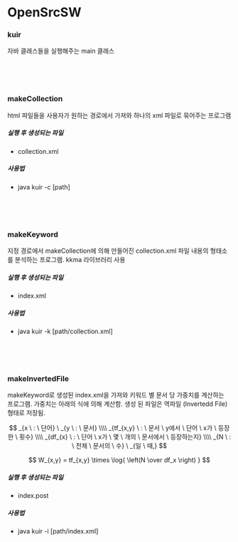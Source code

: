# OpenSrcSW

### kuir 
자바 클래스들을 실행해주는 main 클래스

<br/><br/><br/>

### makeCollection 
html 파일들을 사용자가 원하는 경로에서 가져와 하나의 xml 파일로 묶어주는 프로그램

##### 실행 후 생성되는 파일
- collection.xml

##### 사용법
-  java kuir -c [path]

<br/><br/><br/>

### makeKeyword

지정 경로에서 makeCollection에 의해 만들어진 collection.xml 파일 내용의 형태소를 분석하는 프로그램. kkma 라이브러리 사용

##### 실행 후 생성되는 파일
- index.xml


##### 사용법
- java kuir -k [path/collection.xml]

<br/><br/><br/>

### makeInvertedFile
makeKeyword로 생성된 index.xml을 가져와 키워드 별 문서 당 가중치를 계산하는 프로그램. 가중치는 아래의 식에 의해 계산함. 생성 된 파일은 역파일 (Invertedd File) 형태로 저장됨.

$$ 
_{x \ : \ 단어} \ _{y \ : \ 문서} \\\\
_{tf_{x,y} \ : \ 문서 \ y에서 \ 단어 \ x가 \ 등장한 \ 횟수} \\\\
_{df_{x} \ : \ 단어 \ x가 \ 몇 \ 개의 \ 문서에서 \ 등장하는지} \\\\
_{N \ : \ 전체 \ 문서의 \ 수} \ _{일 \ 때,} 
$$

$$ W_{x,y}  = tf_{x,y} \times \log{ \left(N \over df_x \right) } $$

##### 실행 후 생성되는 파일
- index.post


##### 사용법
- java kuir -i [path/index.xml]
